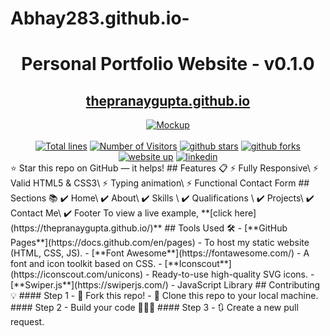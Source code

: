 # Abhay283.github.io-
<div align="center">

<h1>Personal Portfolio Website - v0.1.0</h1>
<h2>
  <a href="https://thepranaygupta.github.io/">thepranaygupta.github.io</a>
</h2>
<div align="center">
  <a href="https://thepranaygupta.github.io/">
    <img alt="Mockup" src="https://user-images.githubusercontent.com/64855541/148080556-ec9d5062-1092-4bd4-ba12-82a153e32985.png" />
  </a>
</div>
<br/>
<a href="https://github.com/thepranaygupta/thepranaygupta.github.io"><img src="https://sloc.xyz/github/thepranaygupta/thepranaygupta.github.io" alt="Total lines"></a>
<a href="https://github.com/thepranaygupta/thepranaygupta.github.io"><img src="https://visitor-badge.laobi.icu/badge?page_id=thepranaygupta/thepranaygupta.github.io" alt="Number of Visitors"></a>
<a href="https://github.com/thepranaygupta/thepranaygupta.github.io/stargazers"><img src="https://img.shields.io/github/stars/thepranaygupta/thepranaygupta.github.io" alt="github stars"></a>
<a href="https://github.com/thepranaygupta/thepranaygupta.github.io/network/members"><img src="https://img.shields.io/github/forks/thepranaygupta/thepranaygupta.github.io" alt="github forks"></a>
<a href="https://thepranaygupta.github.io/"><img src="https://img.shields.io/badge/website-up-yellow" alt="website up"></a>
<a href="https://www.linkedin.com/in/thepranaygupta/"><img src="https://img.shields.io/badge/ask%20me-linkedin-1abc9c.svg" alt="linkedin"></a>
</div>
⭐ Star this repo on GitHub — it helps!
## Features 📋
⚡️ Fully Responsive\
⚡️ Valid HTML5 & CSS3\
⚡️ Typing animation\
⚡️ Functional Contact Form
## Sections 📚
✔️ Home\
✔️ About\
✔️ Skills \
✔️ Qualifications \
✔️ Projects\
✔️ Contact Me\
✔️ Footer
To view a live example, **[click here](https://thepranaygupta.github.io/)**
## Tools Used 🛠️
- [**GitHub Pages**](https://docs.github.com/en/pages) - To host my static website (HTML, CSS, JS).
- [**Font Awesome**](https://fontawesome.com/) - A font and icon toolkit based on CSS.
- [**Iconscout**](https://iconscout.com/unicons) - Ready-to-use high-quality SVG icons.
- [**Swiper.js**](https://swiperjs.com/) - JavaScript Library
## Contributing 💡
#### Step 1
- 🍴 Fork this repo!
- 👯 Clone this repo to your local machine.
#### Step 2
- Build your code 🔨🔨🔨
#### Step 3
- 🔃 Create a new pull request.
